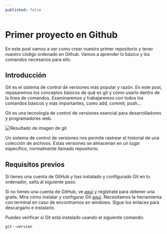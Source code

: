 ```yaml
---
published: false
---
```

# Primer proyecto en Github

En este post vamos a ver como crear nuestro primer repositorio y tener nuestro código ordenado en Github. Vamos a aprender lo básico y los comandos necesarios para ello.


## Introducción

Git es el sistema de control de versiones más popular y razón. En este post, repasaremos los conceptos básicos de qué es git y cómo usarlo dentro de la línea de comandos. Examinaremos y trabajaremos con todos los comandos básicos y más importantes, como add, commit, push...

Git es una tecnología de control de versiones esencial para desarrolladores y programadores web.

![Resultado de imagen de git](https://miro.medium.com/max/3200/1*OY34A4uBsawmGoqpBV3UaA.png)

Un sistema de control de versiones nos permite rastrear el historial de una colección de archivos. Estas versiones se almacenan en un lugar específico, normalmente llamado repositorio.

## Requisitos previos

Si tienes una cuenta de GitHub y has instalado y configurado Git en tu ordenador, salta al siguiente paso.

Si no tienes una cuenta de GitHub, ve [aquí](https://github.com/join) y regístrate para obtener una gratis. Mira cómo instalar y configurar Git [aquí](https://help.github.com/articles/set-up-git/). Necesitamos la herramienta con terminal en caso de encontrarnos en windows. Sigue los enlaces para descargarlo e instalarlo.

Puedes verificar si Git está instalado usando el siguiente comando:

    git--version

